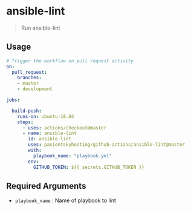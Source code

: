 # ansible-lint

> Run ansible-lint

## Usage

```yaml
# Trigger the workflow on pull request activity
on:
  pull_request:
    branches:
    - master
    - development

jobs:

  build-push:
    runs-on: ubuntu-18.04
    steps:
      - uses: actions/checkout@master
      - name: ansible-lint
        id: ansible-lint
        uses: pasientskyhosting/github-actions/ansible-lint@master
        with:
          playbook_name: "playbook.yml"
        env:
          GITHUB_TOKEN: ${{ secrets.GITHUB_TOKEN }}
```

## Required Arguments

- `playbook_name` : Name of playbook to lint
